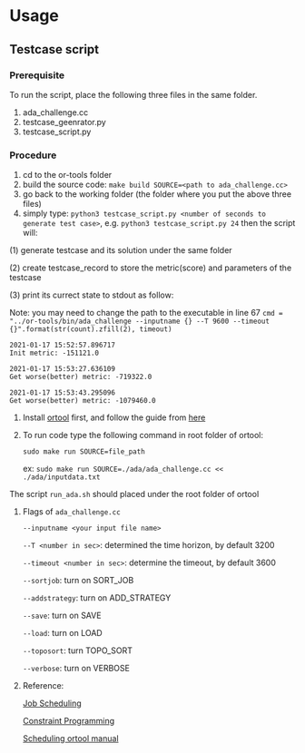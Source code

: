 # Usage 

## Testcase script
### Prerequisite
To run the script, place the following three files in the same folder.
1. ada_challenge.cc
2. testcase_geenrator.py
3. testcase_script.py
### Procedure
1. cd to the or-tools folder
2. build the source code: `make build SOURCE=<path to ada_challenge.cc>`
3. go back to the working folder (the folder where you put the above three files)
4. simply type: `python3 testcase_script.py <number of seconds to generate test case>`, e.g. `python3 testcase_script.py 24`
then the script will:

(1) generate testcase and its solution under the same folder

(2) create testcase_record to store the metric(score) and parameters of the testcase

(3) print its currect state to stdout as follow:

Note: you may need to change the path to the executable in line 67 `cmd = "../or-tools/bin/ada_challenge --inputname {} --T 9600 --timeout {}".format(str(count).zfill(2), timeout)`
```
2021-01-17 15:52:57.896717
Init metric: -151121.0

2021-01-17 15:53:27.636109
Get worse(better) metric: -719322.0

2021-01-17 15:53:43.295096
Get worse(better) metric: -1079460.0
```

 1. Install [ortool](https://github.com/google/or-tools) first, and follow the guide from [here](https://developers.google.com/optimization/install/cpp/source_linux) 
 
 1. To run code type the following command in root folder of ortool: 

    `sudo make run SOURCE=file_path`

    ex: `sudo make run SOURCE=./ada/ada_challenge.cc << ./ada/inputdata.txt`

 The script `run_ada.sh` should placed under the root folder of ortool

 1. Flags of `ada_challenge.cc`

    `--inputname <your input file name>`

    `--T <number in sec>`: determined the time horizon, by default 3200

    `--timeout <number in sec>`: determine the timeout, by default 3600

    `--sortjob`: turn on SORT_JOB

    `--addstrategy`: turn on ADD_STRATEGY

    `--save`: turn on SAVE

    `--load`: turn on LOAD

    `--toposort`: turn TOPO_SORT
    
    `--verbose`: turn on VERBOSE

 1. Reference:

    [Job Scheduling](https://developers.google.com/optimization/scheduling/job_shop)

    [Constraint Programming](https://developers.google.com/optimization/reference/sat/cp_model/IntervalVar)

    [Scheduling ortool manual](https://acrogenesis.com/or-tools/documentation/user_manual/manual/ls/scheduling_or_tools.html)
